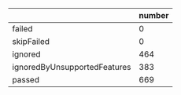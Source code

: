 |  | number |
|----| ---- |
| failed | 0|
| skipFailed | 0|
| ignored | 464|
| ignoredByUnsupportedFeatures | 383|
| passed | 669|
